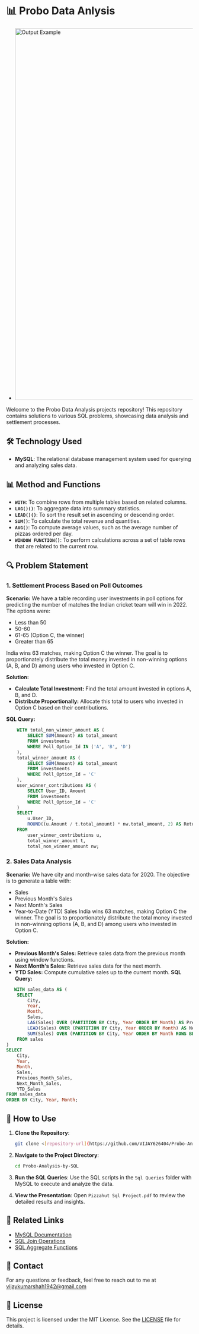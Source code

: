 # 📊 Probo Data Anlysis
- <img src="https://www.freshersvoice.com/wp-content/uploads/2024/08/probo-internship.webp" alt="Output Example" width="1000"/>

Welcome to the Probo Data Analysis projects repository! This repository contains solutions to various SQL problems, showcasing data analysis and settlement processes.



## 🛠️ Technology Used

- **MySQL**: The relational database management system used for querying and analyzing sales data.

## 📊 Method and Functions

- **`WITH`**: To combine rows from multiple tables based on related columns.
- **`LAG()()`**: To aggregate data into summary statistics.
- **`LEAD()()`**: To sort the result set in ascending or descending order.
- **`SUM()`**: To calculate the total revenue and quantities.
- **`AVG()`**: To compute average values, such as the average number of pizzas ordered per day.
- **`WINDOW FUNCTION()`**: To perform calculations across a set of table rows that are related to the current row.

## 🔍 Problem Statement
### 1. Settlement Process Based on Poll Outcomes
**Scenario:**
We have a table recording user investments in poll options for predicting the number of matches the Indian cricket team will win in 2022. The options were:

- Less than 50
- 50-60
- 61-65 (Option C, the winner)
- Greater than 65

India wins 63 matches, making Option C the winner. The goal is to proportionately distribute the total money invested in non-winning options (A, B, and D) among users who invested in Option C.

**Solution:**

- **Calculate Total Investment:** Find the total amount invested in options A, B, and D.
- **Distribute Proportionally:** Allocate this total to users who invested in Option C based on their contributions.

**SQL Query:**
```sql
    WITH total_non_winner_amount AS (
        SELECT SUM(Amount) AS total_amount
        FROM investments
        WHERE Poll_Option_Id IN ('A', 'B', 'D')
    ),
    total_winner_amount AS (
        SELECT SUM(Amount) AS total_amount
        FROM investments
        WHERE Poll_Option_Id = 'C'
    ),
    user_winner_contributions AS (
        SELECT User_ID, Amount
        FROM investments
        WHERE Poll_Option_Id = 'C'
    )
    SELECT 
        u.User_ID,
        ROUND((u.Amount / t.total_amount) * nw.total_amount, 2) AS Returns
    FROM 
        user_winner_contributions u,
        total_winner_amount t,
        total_non_winner_amount nw;
```

### 2. Sales Data Analysis
**Scenario:**
We have city and month-wise sales data for 2020. The objective is to generate a table with:

- Sales
- Previous Month's Sales
- Next Month's Sales
- Year-to-Date (YTD) Sales
India wins 63 matches, making Option C the winner. The goal is to proportionately distribute the total money invested in non-winning options (A, B, and D) among users who invested in Option C.

**Solution:**

- **Previous Month's Sales:** Retrieve sales data from the previous month using window functions.
- **Next Month's Sales:** Retrieve sales data for the next month.
- **YTD Sales:** Compute cumulative sales up to the current month.
**SQL Query:**
```sql
   WITH sales_data AS (
    SELECT 
        City, 
        Year, 
        Month, 
        Sales, 
        LAG(Sales) OVER (PARTITION BY City, Year ORDER BY Month) AS Previous_Month_Sales,
        LEAD(Sales) OVER (PARTITION BY City, Year ORDER BY Month) AS Next_Month_Sales,
        SUM(Sales) OVER (PARTITION BY City, Year ORDER BY Month ROWS BETWEEN UNBOUNDED PRECEDING AND CURRENT ROW) AS YTD_Sales
    FROM sales
)
SELECT 
    City, 
    Year, 
    Month, 
    Sales, 
    Previous_Month_Sales,
    Next_Month_Sales,
    YTD_Sales
FROM sales_data
ORDER BY City, Year, Month;

```
## 🚀 How to Use

1. **Clone the Repository**:
    ```bash
    git clone <[repository-url](https://github.com/VIJAY626404/Probo-Analysis-by-SQL.git)>
    ```

2. **Navigate to the Project Directory**:
    ```bash
    cd Probo-Analysis-by-SQL
    ```

3. **Run the SQL Queries**:
    Use the SQL scripts in the `Sql Queries` folder with MySQL to execute and analyze the data.

4. **View the Presentation**:
    Open `Pizzahut Sql Project.pdf` to review the detailed results and insights.
   
## 🔗 Related Links

- [MySQL Documentation](https://dev.mysql.com/doc/)
- [SQL Join Operations](https://www.w3schools.com/sql/sql_join.asp)
- [SQL Aggregate Functions](https://www.w3schools.com/sql/sql_func_aggregate.asp)

## 📩 Contact

For any questions or feedback, feel free to reach out to me at vijaykumarshah1942@gmail.com

## 📜 License

This project is licensed under the MIT License. See the [LICENSE](https://github.com/VIJAY626404/Probo-Analysis-by-SQL/blob/main/LICENSE) file for details.

